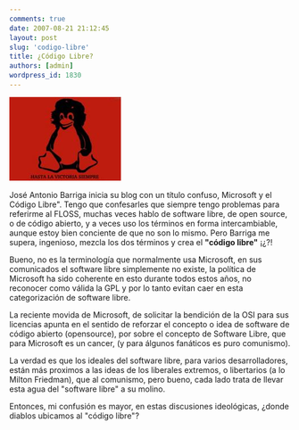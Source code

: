 ```yaml
---
comments: true
date: 2007-08-21 21:12:45
layout: post
slug: 'codigo-libre'
title: ¿Código Libre?
authors: [admin]
wordpress_id: 1830
---
```


![](TuxGuevara_by_pixdamix.png-thumb-200x150.jpg)

José Antonio Barriga inicia su blog con un título confuso, Microsoft y el Código Libre".
Tengo que confesarles que siempre tengo problemas para referirme al FLOSS, muchas veces hablo de software libre, de open source, o de código abierto, y a veces uso los términos en forma intercambiable, aunque estoy bien conciente de que no son lo mismo. Pero Barriga me supera, ingenioso, mezcla los dos términos y crea el **"código libre"** ¡¿?!

Bueno, no es la terminología que normalmente usa Microsoft, en sus comunicados el software libre simplemente no existe, la política de Microsoft ha sido coherente en esto durante todos estos años, no reconocer como válida la GPL y por lo tanto evitan caer en esta categorización de software libre.

La reciente movida de Microsoft, de solicitar la bendición de la OSI para sus licencias apunta en el sentido de reforzar el concepto o idea de software de código abierto (opensource), por sobre el concepto de Software Libre, que para Microsoft es un cancer, (y para álgunos fanáticos es puro comunismo).

La verdad es que los ideales del software libre, para varios desarrolladores, están más proximos a las ideas de los liberales extremos, o libertarios (a lo Milton Friedman), que al comunismo, pero bueno, cada lado trata de llevar esta agua del "software libre" a su molino.

Entonces, mi confusión es mayor, en estas discusiones ideológicas, ¿donde diablos ubicamos al "código libre"?
